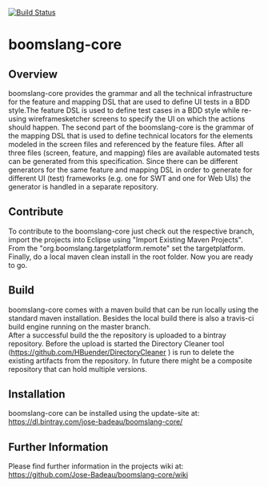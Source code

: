 [![Build Status](https://travis-ci.org/Jose-Badeau/boomslang-core.svg?branch=master)](https://travis-ci.org/Jose-Badeau/boomslang-core)

# boomslang-core
## Overview
boomslang-core provides the grammar and all the technical infrastructure for the feature and mapping DSL that
are used to define UI tests in a BDD style.The feature DSL is used to define test cases in a BDD style while
re-using wireframesketcher screens to specify the UI on which the actions should happen. The second part of 
the boomslang-core is the grammar of the mapping DSL that is used to define technical locators for the 
elements modeled in the screen files and referenced by the feature files. After all three 
files (screen, feature, and mapping) files are available automated tests can be generated from this specification.
 Since there can be different generators for the same feature and mapping DSL in order to generate for different
 UI (test) frameworks (e.g. one for SWT and one for Web UIs) the generator is handled in a separate repository.
   

## Contribute
To contribute to the boomslang-core just check out the respective branch, import the projects into 
Eclipse using "Import Existing Maven Projects". From the "org.boomslang.targetplatform.remote" set the 
targetplatform. Finally, do a local maven clean install in the root folder. Now you are ready to go.

## Build
boomslang-core comes with a maven build that can be run locally using the standard maven installation.
Besides the local build there is also a travis-ci build engine running on the master branch.  
After a successful build the the repository is uploaded to a bintray repository. Before the upload is started the Directory Cleaner
tool (https://github.com/HBuender/DirectoryCleaner ) is run to delete the existing artifacts from the repository. In
future there might be a composite repository that can hold multiple versions.

## Installation
boomslang-core can be installed using the update-site at: https://dl.bintray.com/jose-badeau/boomslang-core/

## Further Information
Please find further information in the projects wiki at: https://github.com/Jose-Badeau/boomslang-core/wiki